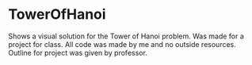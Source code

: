 # TowerOfHanoi
Shows a visual solution for the Tower of Hanoi problem.
Was made for a project for class.
All code was made by me and no outside resources. Outline for project was given by professor.
